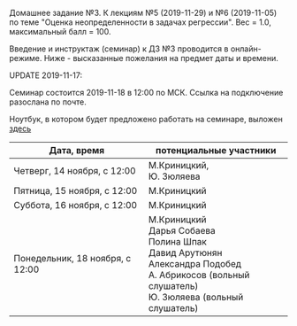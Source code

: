 Домашнее задание №3. К лекциям №5 (2019-11-29) и №6 (2019-11-05) по теме "Оценка неопределенности в задачах регрессии". Вес = 1.0, максимальный балл = 100.



Введение и инструктаж (семинар) к ДЗ №3 проводится в онлайн-режиме. Ниже - высказанные пожелания на предмет даты и времени.

UPDATE 2019-11-17:

Семинар состоится 2019-11-18 в 12:00 по МСК. Ссылка на подключение разослана по почте.

Ноутбук, в котором будет предложено работать на семинаре, выложен [здесь]()



| Дата, время                     | потенциальные участники                                      |
| ------------------------------- | ------------------------------------------------------------ |
| Четверг, 14 ноября, с 12:00     | М.Криницкий, <br />Ю. Зюляева                                |
| Пятница, 15 ноября, с 12:00     | М.Криницкий                                                  |
| Суббота, 16 ноября, с 12:00     | М.Криницкий                                                  |
| Понедельник, 18 ноября, с 12:00 | М.Криницкий<br />Дарья Собаева<br />Полина Шпак<br />Давид Арутюнян<br />Александра Подобед<br />А. Абрикосов (вольный слушатель)<br />Ю. Зюляева (вольный слушатель) |

